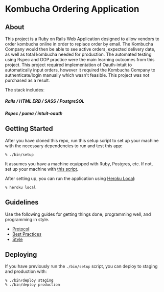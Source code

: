 # Kombucha Ordering Application

## About

This project is a Ruby on Rails Web Application designed to allow vendors to order kombucha online in order to replace order by email.
The Kombucha Company would then be able to see active orders, expected delivery date, as well as total kombucha needed for production.
The automated testing using Rspec and OOP practice were the main learning outcomes from this project.
This project required implementation of Oauth-intuit to automatically input orders, however it required the Kombucha Company to authenticate/login manually which wasn't feasible. This project was not purchased as a result.

The stack includes:
##### Rails / HTML ERB / SASS / PostgreSQL
##### Rspec / puma / intuit-oauth

## Getting Started

After you have cloned this repo, run this setup script to set up your machine
with the necessary dependencies to run and test this app:

    % ./bin/setup

It assumes you have a machine equipped with Ruby, Postgres, etc. If not, set up
your machine with [this script].

[this script]: https://github.com/thoughtbot/laptop

After setting up, you can run the application using [Heroku Local]:

    % heroku local

[Heroku Local]: https://devcenter.heroku.com/articles/heroku-local

## Guidelines

Use the following guides for getting things done, programming well, and
programming in style.

* [Protocol](http://github.com/thoughtbot/guides/blob/master/protocol)
* [Best Practices](http://github.com/thoughtbot/guides/blob/master/best-practices)
* [Style](http://github.com/thoughtbot/guides/blob/master/style)

## Deploying

If you have previously run the `./bin/setup` script,
you can deploy to staging and production with:

    % ./bin/deploy staging
    % ./bin/deploy production
